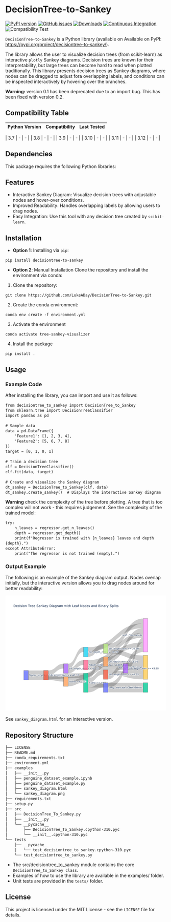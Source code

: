# DecisionTree-to-Sankey

[![PyPI version](https://badge.fury.io/py/decisiontree-to-sankey.svg)](https://badge.fury.io/py/decisiontree-to-sankey) [![GitHub issues](https://img.shields.io/github/issues/LukeADay/DecisionTree-to-Sankey)](https://github.com/LukeADay/DecisionTree-to-Sankey/issues) [![Downloads](https://static.pepy.tech/badge/decisiontree-to-sankey)](https://pepy.tech/project/decisiontree-to-sankey) [![Continuous Integration](https://github.com/LukeADay/DecisionTree-to-Sankey/actions/workflows/ci.yml/badge.svg)](https://github.com/LukeADay/DecisionTree-to-Sankey/actions/workflows/ci.yml)
![Compatibility Test](https://github.com/LukeADay/DecisionTree-to-Sankey/actions/workflows/ci.yml/badge.svg)


`DecisionTree-to-Sankey` is a Python library (available on Available on PyPI: https://pypi.org/project/decisiontree-to-sankey/).

The library allows the user to visualize decision trees (from scikit-learn) as interactive `plotly` Sankey diagrams. Decision trees are known for their interpretability, but large trees can become hard to read when plotted traditionally. This library presents decision trees as Sankey diagrams, where nodes can be dragged to adjust fora overlapping labels, and conditions can be inspected interactively by hovering over the branches.

**Warning:** version 0.1 has been deprecated due to an import bug. This has been fixed with version 0.2.

## Compatibility Table

| Python Version | Compatibility | Last Tested        |
|----------------|---------------|--------------------|
<!--COMPATIBILITY_TABLE_START-->
| 3.7            | -             | -                 |
| 3.8            | -             | -                 |
| 3.9            | -             | -                 |
| 3.10           | -             | -                 |
| 3.11           | -             | -                 |
| 3.12           | -             | -                 |
<!--COMPATIBILITY_TABLE_END-->


## Dependencies

This package requires the following Python libraries:

<!--DEPENDENCIES_START-->

<!--DEPENDENCIES_END-->


## Features

* Interactive Sankey Diagram: Visualize decision trees with adjustable nodes and hover-over conditions.
* Improved Readability: Handles overlapping labels by allowing users to drag nodes.
* Easy Integration: Use this tool with any decision tree created by `scikit-learn`.

## Installation

* **Option 1**: Installing via `pip`:

```
pip install decisiontree-to-sankey
```

* **Option 2**: Manual Installation
Clone the repository and install the environment via conda:

1. Clone the repository:

```
git clone https://github.com/LukeADay/DecisionTree-to-Sankey.git
```

2. Create the conda environment:
```
conda env create -f environment.yml
```

3. Activate the environment

```
conda activate tree-sankey-visualizer
```

4. Install the package

```
pip install .
```

## Usage

### Example Code
After installing the library, you can import and use it as follows:

```
from decisiontree_to_sankey import DecisionTree_to_Sankey
from sklearn.tree import DecisionTreeClassifier
import pandas as pd

# Sample data
data = pd.DataFrame({
    'Feature1': [1, 2, 3, 4],
    'Feature2': [5, 6, 7, 8]
})
target = [0, 1, 0, 1]

# Train a decision tree
clf = DecisionTreeClassifier()
clf.fit(data, target)

# Create and visualize the Sankey diagram
dt_sankey = DecisionTree_to_Sankey(clf, data)
dt_sankey.create_sankey()  # Displays the interactive Sankey diagram
```

**Warning** check the complexity of the tree before plotting. A tree that is too complex will not work - this requires judgement. See the complexity of the trained model:

```
try:
    n_leaves = regressor.get_n_leaves()
    depth = regressor.get_depth()
    print(f"Regressor is trained with {n_leaves} leaves and depth {depth}.")
except AttributeError:
    print("The regressor is not trained (empty).")
```

### Output Example

The following is an example of the Sankey diagram output. Nodes overlap initially, but the interactive version allows you to drag nodes around for better readability:

![Sankey Diagram](examples/sankey_diagram.png)

See `sankey_diagram.html` for an interactive version.

## Repository Structure

```
├── LICENSE
├── README.md
├── conda_requirements.txt
├── environment.yml
├── examples
│   ├── __init__.py
│   ├── penguine_dataset_example.ipynb
│   ├── penguine_dataset_example.py
│   ├── sankey_diagram.html
│   └── sankey_diagram.png
├── requirements.txt
├── setup.py
├── src
│   ├── DecisionTree_To_Sankey.py
│   ├── __init__.py
│   └── __pycache__
│       ├── DecisionTree_To_Sankey.cpython-310.pyc
│       └── __init__.cpython-310.pyc
└── tests
    ├── __pycache__
    │   └── test_decisiontree_to_sankey.cpython-310.pyc
    └── test_decisiontree_to_sankey.py
```

* The src/decisiontree_to_sankey module contains the core `DecisionTree_to_Sankey class`.
* Examples of how to use the library are available in the examples/ folder.
* Unit tests are provided in the `tests/` folder.

## License
This project is licensed under the MIT License - see the `LICENSE` file for details.
